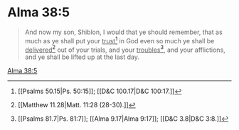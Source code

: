 # Alma 38:5

> And now my son, Shiblon, I would that ye should remember, that as much as ye shall put your <u>trust</u>[^a] in God even so much ye shall be <u>delivered</u>[^b] out of your trials, and your <u>troubles</u>[^c], and your afflictions, and ye shall be lifted up at the last day.

[Alma 38:5](https://www.churchofjesuschrist.org/study/scriptures/bofm/alma/38?lang=eng&id=p5#p5)


[^a]: [[Psalms 50.15|Ps. 50:15]]; [[D&C 100.17|D&C 100:17.]]
[^b]: [[Matthew 11.28|Matt. 11:28 (28-30).]]
[^c]: [[Psalms 81.7|Ps. 81:7]]; [[Alma 9.17|Alma 9:17]]; [[D&C 3.8|D&C 3:8.]]
